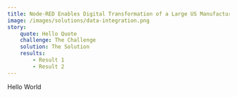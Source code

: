 ```yaml
---
title: Node-RED Enables Digital Transformation of a Large US Manufacturing Company
image: /images/solutions/data-integration.png
story:
    quote: Hello Quote
    challenge: The Challenge
    solution: The Solution
    results:
        - Result 1
        - Result 2
---
```


Hello World